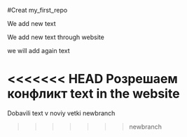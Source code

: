 #Creat my_first_repo

We add new text

We add new text through website


we will add again text

<<<<<<< HEAD
Розрешаем конфликт text in the website
=======
Dobavili text v noviy vetki newbranch
>>>>>>> newbranch

